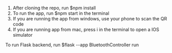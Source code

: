 1. After cloning the repo, run $npm install
2. To run the app, run $npm start in the terminal
3. If you are running the app from windows, use your phone to scan the QR code
4. If you are running app from mac, press i in the terminal to open a IOS simulator

To run Flask backend, run
$flask --app BluetoothController run
